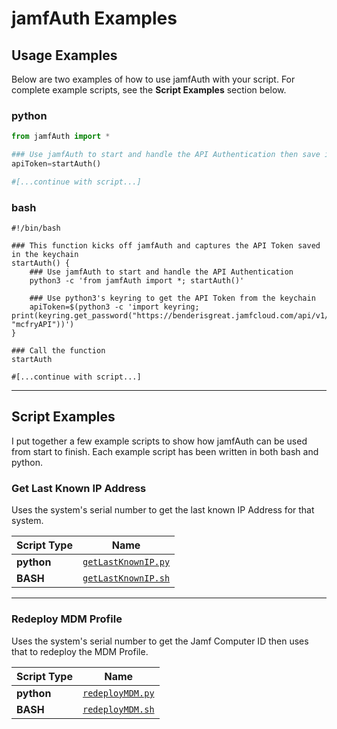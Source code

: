 # jamfAuth Examples

## Usage Examples
Below are two examples of how to use jamfAuth with your script. For complete example scripts, see the **Script Examples** section below. 

### python
```python
from jamfAuth import *

### Use jamfAuth to start and handle the API Authentication then save it as the variable "apiToken"
apiToken=startAuth()

#[...continue with script...]
```

### bash
```shell
#!/bin/bash

### This function kicks off jamfAuth and captures the API Token saved in the keychain
startAuth() {
    ### Use jamfAuth to start and handle the API Authentication
    python3 -c 'from jamfAuth import *; startAuth()'

    ### Use python3's keyring to get the API Token from the keychain
    apiToken=$(python3 -c 'import keyring; print(keyring.get_password("https://benderisgreat.jamfcloud.com/api/v1/", "mcfryAPI"))')
}

### Call the function
startAuth

#[...continue with script...]
```

---
## Script Examples
I put together a few example scripts to show how jamfAuth can be used from start to finish. Each example script has been written in both bash and python.

### Get Last Known IP Address
Uses the system's serial number to get the last known IP Address for that system.

**Script Type** | **Name**
--- | ---
**python** | [`getLastKnownIP.py`](GetLastKnownIP/getLastKnownIP.py)
**BASH** | [`getLastKnownIP.sh`](GetLastKnownIP/getLastKnownIP.sh)

----
### Redeploy MDM Profile
Uses the system's serial number to get the Jamf Computer ID then uses that to redeploy the MDM Profile.

**Script Type** | **Name**
--- | ---
**python** | [`redeployMDM.py`](RedeployMDM/redeployMDM.py)
**BASH** | [`redeployMDM.sh`](RedeployMDM/redeployMDM.sh)


